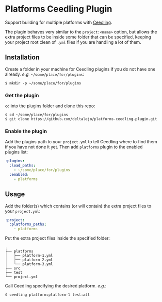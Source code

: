 # Platforms Ceedling Plugin

Support building for multiple platforms with [Ceedling](ceedling).

The plugin behaves very similar to the `project:<name>` option, but allows the
extra project files to be inside some folder that can be specified, keeping your
project root clean of `.yml` files if you are handling a lot of them.

## Installation

Create a folder in your machine for Ceedling plugins if you do not have one
already. *e.g.* `~/some/place/for/plugins`:

```shell
$ mkdir -p ~/some/place/for/plugins
```

### Get the plugin

`cd` into the plugins folder and clone this repo:

```shell
$ cd ~/some/place/for/plugins
$ git clone https://github.com/deltalejo/platforms-ceedling-plugin.git
```

### Enable the plugin

Add the plugins path to your `project.yml` to tell Ceedling where to find
them if you have not done it yet. Then add `platforms` plugin to the enabled
plugins list:

```yaml
:plugins:
  :load_paths:
    - ~/some/place/for/plugins
  :enabled:
    - platforms
```

## Usage

Add the folder(s) which contains (or will contain) the extra project files to
your `project.yml`:

```yaml
:project:
  :platforms_paths:
    - platforms
```

Put the extra project files inside the specified folder:

```
.
├── platforms
│   ├── platform-1.yml
│   ├── platform-2.yml
│   └── platform-3.yml
├── src
├── test
└── project.yml
```

Call Ceedling specifying the desired platform. *e.g.*:

```shell
$ ceedling platform:platform-1 test:all
```

[ceedling]: https://github.com/ThrowTheSwitch/Ceedling
